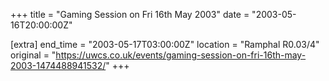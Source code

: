 +++
title = "Gaming Session on Fri 16th May 2003"
date = "2003-05-16T20:00:00Z"

[extra]
end_time = "2003-05-17T03:00:00Z"
location = "Ramphal R0.03/4"
original = "https://uwcs.co.uk/events/gaming-session-on-fri-16th-may-2003-1474488941532/"
+++



